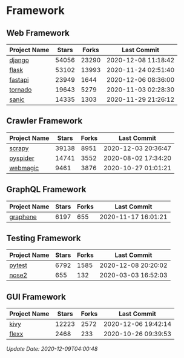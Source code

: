 # Framework

## Web Framework
| Project Name | Stars | Forks | Last Commit |
| ------------ | ----- | ----- | ----------- |
| [django](https://github.com/django/django) | 54056 | 23290 | 2020-12-08 11:18:42 |
| [flask](https://github.com/pallets/flask) | 53102 | 13993 | 2020-11-24 02:51:40 |
| [fastapi](https://github.com/tiangolo/fastapi) | 23949 | 1644 | 2020-12-06 08:36:00 |
| [tornado](https://github.com/tornadoweb/tornado) | 19643 | 5279 | 2020-11-03 02:28:30 |
| [sanic](https://github.com/huge-success/sanic) | 14335 | 1303 | 2020-11-29 21:26:12 |

## Crawler Framework
| Project Name | Stars | Forks | Last Commit |
| ------------ | ----- | ----- | ----------- |
| [scrapy](https://github.com/scrapy/scrapy) | 39138 | 8951 | 2020-12-03 20:36:47 |
| [pyspider](https://github.com/binux/pyspider) | 14741 | 3552 | 2020-08-02 17:34:20 |
| [webmagic](https://github.com/code4craft/webmagic) | 9461 | 3876 | 2020-10-27 01:01:21 |

## GraphQL Framework
| Project Name | Stars | Forks | Last Commit |
| ------------ | ----- | ----- | ----------- |
| [graphene](https://github.com/graphql-python/graphene) | 6197 | 655 | 2020-11-17 16:01:21 |

## Testing Framework
| Project Name | Stars | Forks | Last Commit |
| ------------ | ----- | ----- | ----------- |
| [pytest](https://github.com/pytest-dev/pytest) | 6792 | 1585 | 2020-12-08 20:20:02 |
| [nose2](https://github.com/nose-devs/nose2) | 655 | 132 | 2020-03-03 16:52:03 |

## GUI Framework
| Project Name | Stars | Forks | Last Commit |
| ------------ | ----- | ----- | ----------- |
| [kivy](https://github.com/kivy/kivy) | 12223 | 2572 | 2020-12-06 19:42:14 |
| [flexx](https://github.com/flexxui/flexx) | 2468 | 233 | 2020-10-26 09:39:53 |

*Update Date: 2020-12-09T04:00:48*